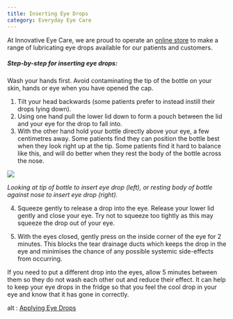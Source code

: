 ```yaml
---
title: Inserting Eye Drops
category: Everyday Eye Care
---
```

<div class="employee-heading">
<p>At Innovative Eye Care, we are proud to operate an <a href="http://eyesolutions.com.au/collections/dry-eye-treatments">online store</a> to make a range of lubricating eye drops available for our patients and customers.</p>
</div>

##### Step-by-step for inserting eye drops:

Wash your hands first. Avoid contaminating the tip of the bottle on your skin, hands or eye when you have opened the cap. 

1. Tilt your head backwards (some patients prefer to instead instill their drops lying down).
2. Using one hand pull the lower lid down to form a pouch between the lid and your eye for the drop to fall into.
3. With the other hand hold your bottle directly above your eye, a few centimetres away. Some patients find they can position the bottle best when they look right up at the tip. Some patients find it hard to balance like this, and will do better when they rest the body of the bottle across the nose.

![](/uploads/eye-drops.png)

*Looking at tip of bottle to insert eye drop (left), or resting body of bottle against nose to insert eye drop (right).*

4. Squeeze gently to release a drop into the eye. Release your lower lid gently and close your eye. Try not to squeeze too tightly as this may squeeze the drop out of your eye.

5. With the eyes closed, gently press on the inside corner of the eye for 2 minutes. This blocks the tear drainage ducts which keeps the drop in the eye and minimises the chance of any possible systemic side-effects from occurring.

If you need to put a different drop into the eyes, allow 5 minutes between them so they do not wash each other out and reduce their effect. It can help to keep your eye drops in the fridge so that you feel the cool drop in your eye and know that it has gone in correctly.

<div class="myWrapper" style="position: relative; padding-bottom: 56.25%; height: 0;"><!--\\[if IE]><iframe frameborder="0" type="text/html" src="https://www.youtube.com/embed/uY5HLrXo6HE?player_width=100%&player_height=100%&site_company_language=34&autostart=false" width="100%" height="100%" style="position:absolute;top:0;left:0;width:100%;height:100%;"></iframe><!\\[endif]--><!--\\[if !IE]> <--><object data="https://www.youtube.com/embed/uY5HLrXo6HE?player_width=100%&player_height=100%&site_company_language=34&autostart=false" type="text/html" width="100%" height="100%" style="position:absolute;top:0;left:0;width:100%;height:100%;">  alt : <a href="https://www.youtube.com/embed/uY5HLrXo6HE?player_width=100%&player_height=100%&site_company_language=34&autostart=false">Applying Eye Drops</a></object><!--> <!\\[endif]--></div>